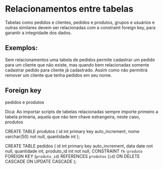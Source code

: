 # Relacionamentos entre tabelas

Tabelas como pedidos e clientes, pedidos e produtos, grupos e usuários e outras similares devem ser relacionadas com a constraint foreign key, para garantir a integridade dos dados.

## Exemplos:

Sem relacionamentos uma tabela de pedidos permite cadastrar um pedido para um cliente que não existe, mas quando bem relacionadas somente cadastrar pedido para cliente já cadastrado. Assim como não permitirá remover um cliente que tenha pedidos em seu nome.

## Foreign key

pedidos e produtos

Dica: Ao importar scripts de tabelas relacionadas sempre importe primeiro a tabela primária, aquela que não tem chave estrangeira, neste caso, produtos

CREATE TABLE produtos (
    id int primary key auto_increment,
    nome varchar(50) not null,
    quantidade int
);

CREATE TABLE pedidos (
    id int primary key auto_increment,
    data date not null,
    quantidade int,
    produto_id int not null,
    CONSTRAINT `fk-produto` FOREIGN KEY (`produto_id`) REFERENCES `produtos` (`id`) ON DELETE CASCADE ON UPDATE CASCADE
);


